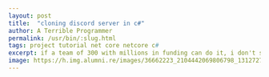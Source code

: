 ```yaml
---
layout: post
title:  "cloning discord server in c#"
author: A Terrible Programmer
permalink: /usr/bin/:slug.html
tags: project tutorial net core netcore c#
excerpt: if a team of 300 with millions in funding can do it, i don't see why I can't
image: https://h.img.alumni.re/images/36662223_2104442069806798_1312727161697730560_n_17.jpg
---
```

